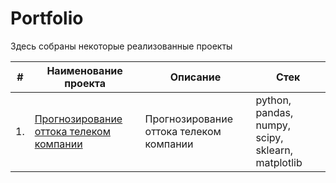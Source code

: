 # Portfolio

Здесь собраны некоторые реализованные проекты

| #    | Наименование проекта                | Описание                                                     | Стек                                                         |
| ---- | ------------------------------------------------------------ | ------------------------------------------------------------ | ------------------------------------------------------------ |
| 1.   | [Прогнозирование оттока телеком компании](https://github.com/yarosalena/Portfolio/blob/main/telecom/Telecom_GH.ipynb/) | Прогнозирование оттока телеком компании| python, pandas, numpy, scipy, sklearn, matplotlib       |

